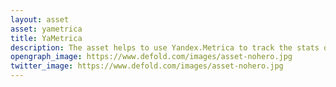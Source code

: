 ```yaml
---
layout: asset
asset: yametrica
title: YaMetrica
description: The asset helps to use Yandex.Metrica to track the stats of your HTML5 game.
opengraph_image: https://www.defold.com/images/asset-nohero.jpg
twitter_image: https://www.defold.com/images/asset-nohero.jpg
---
```

